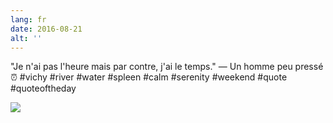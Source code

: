 ```yaml
---
lang: fr
date: 2016-08-21
alt: ''
---
```


"Je n'ai pas l'heure mais par contre, j'ai le temps." — Un homme peu pressé ⏰ #vichy #river #water #spleen #calm #serenity #weekend #quote #quoteoftheday

![](/photos/2016-08-21-1471771356.jpg)